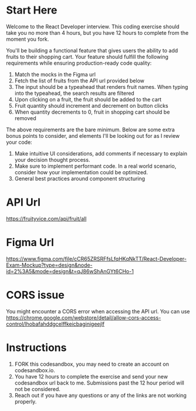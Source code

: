 # Start Here

Welcome to the React Developer interview. This coding exercise should take you no more than 4 hours, but you have 12 hours to complete from the moment you fork.

You'll be building a functional feature that gives users the ability to add fruits to their shopping cart. Your feature should fulfill the following requirements while ensuring production-ready code quality:

1. Match the mocks in the Figma url
2. Fetch the list of fruits from the API url provided below
3. The input should be a typeahead that renders fruit names. When typing into the typeahead, the search results are filtered
4. Upon clicking on a fruit, the fruit should be added to the cart
5. Fruit quantity should increment and decrement on button clicks
6. When quantity decrements to 0, fruit in shopping cart should be removed

The above requirements are the bare minimum. Below are some extra bonus points to consider, and elements I'll be looking out for as I review your code:

1. Make intuitive UI considerations, add comments if necessary to explain your decision thought process.
2. Make sure to implement performant code. In a real world scenario, consider how your implementation could be optimized.
3. General best practices around component structuring

# API Url

https://fruityvice.com/api/fruit/all

# Figma Url

https://www.figma.com/file/cCR65ZRSRFfsLfqHKqNkTT/React-Developer-Exam-Mockup?type=design&node-id=2%3A5&mode=design&t=qJ86wShAnGYt6CHo-1

# CORS issue

You might encounter a CORS error when accessing the API url. You can use https://chrome.google.com/webstore/detail/allow-cors-access-control/lhobafahddgcelffkeicbaginigeejlf

# Instructions

1. FORK this codesandbox, you may need to create an account on codesandbox.io.
2. You have 12 hours to complete the exercise and send your new codesandbox url back to me. Submissions past the 12 hour period will not be considered.
3. Reach out if you have any questions or any of the links are not working properly.
